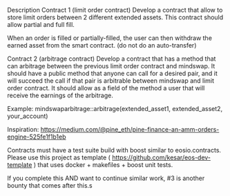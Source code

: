 Description
Contract 1 (limit order contract)
Develop a contract that allow to store limit orders between 2 different extended assets. This contract should allow partial and full fill.

When an order is filled or partially-filled, the user can then withdraw the earned asset from the smart contract. (do not do an auto-transfer)

Contract 2 (arbitrage contract)
Develop a contract that has a method that can arbitrage between the previous limit order contract and mindswap.
It should have a public method that anyone can call for a desired pair, and it will succeed the call if that pair is arbitrable between mindswap and limit order contract.
It should allow as a field of the method a user that will receive the earnings of the arbitrage.

Example: mindswaparbitrage::arbitrage(extended_asset1, extended_asset2, your_account)

Inspiration: https://medium.com/@pine_eth/pine-finance-an-amm-orders-engine-525fe1f1b1eb

Contracts must have a test suite build with boost similar to eosio.contracts. Please use this project as template 
( https://github.com/kesar/eos-dev-template ) that uses docker + makefiles + boost unit tests.

If you complete this AND want to continue similar work, #3 is another bounty that comes after this.s